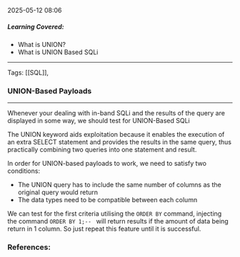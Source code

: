 2025-05-12 08:06

##### Learning Covered:
- What is UNION?
- What is UNION Based SQLi
--------------------------
Tags: [[SQL]], 


### UNION-Based Payloads
--------------------------------
Whenever your dealing with in-band SQLi and the results of the query are displayed in some way, we should test for UNION-Based SQLi

The UNION keyword aids exploitation because it enables the execution of an extra SELECT statement and provides the results in the same query, thus practically combining two queries into one statement and result.

In order for UNION-based payloads to work, we need to satisfy two conditions:

- The UNION query has to include the same number of columns as the original query would return
- The data types need to be compatible between each column

We can test for the first criteria utilising the `ORDER BY` command, injecting the command `ORDER BY 1;-- ` will return results if the amount of data being return in 1 column. So just repeat this feature until it is successful.
### References:




